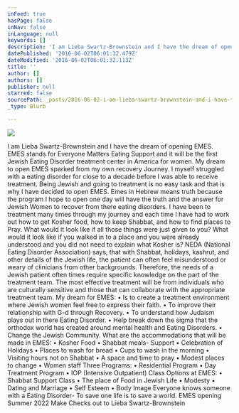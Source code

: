 ```yaml
---
inFeed: true
hasPage: false
inNav: false
inLanguage: null
keywords: []
description: 'I am Lieba Swartz-Brownstein and I have the dream of opening EMES. EMES stands for Everyone Matters Eating Support and it will be the first Jewish Eating Disorder treatment center in America for women. My dream to open EMES sparked from my own recovery Journey. I myself struggled with a eating disorder for close to a decade before I was able to receive treatment. Being Jewish and going to treatment is no easy task and that is why I have decided to open EMES. Emes in Hebrew means truth because the program I hope to open one day will have the truth and the answer for Jewish Women to recover from there eating disorders. I have been to treatment many times through my journey and each time I have had to work out how to get Kosher food, how to keep Shabbat, and how to find places to Pray. What would it look like if all those things were just given to you? What would it look like if you walked in to a place and you were already understood and you did not need to explain what Kosher is? NEDA (National Eating Disorder Association) says, that with Shabbat, holidays, kashrut, and other details of the Jewish life, the patient can often feel misunderstood or weary of clinicians from other backgrounds. Therefore, the needs of a Jewish patient often times require specific knowledge on the part of the treatment team. The most effective treatment will be from individuals who are culturally sensitive and those that can collaborate with the appropriate treatment team. My dream for EMES: • Is to create a treatment environment where Jewish women feel free to express their faith. • To improve their relationship with G-d through Recovery. • To understand how Judaism plays out in there Eating Disorder. • Help break down the sigma that the orthodox world has created around mental health and Eating Disorders. • Change the Jewish Community. What are the accommodations that will be made in EMES: • Kosher Food • Shabbat meals- Support • Celebration of Holidays • Places to wash for bread • Cups to wash in the morning • Visiting hours not on Shabbat • A space and time to pray • Modest places to change • Women staff Three Programs: • Residential Program • Day Treatment Program • IOP (Intensive Outpatient) Class Options at EMES: • Shabbat Support Class • The place of Food in Jewish Life • Modesty • Dating and Marriage • Self Esteem • Body Image Everyone knows someone with a Eating Disorder- To save one life is to save a world. EMES opening Summer 2022 Make Checks out to Lieba Swartz-Brownstein'
datePublished: '2016-06-02T06:01:32.479Z'
dateModified: '2016-06-02T06:01:32.113Z'
title: ''
author: []
authors: []
publisher: null
starred: false
sourcePath: _posts/2016-06-02-i-am-lieba-swartz-brownstein-and-i-have-the-dream-of-opening.md
_type: Blurb

---
```

![](https://the-grid-user-content.s3-us-west-2.amazonaws.com/d4074d0d-1503-420e-91c1-cbfee494d86c.jpg)

I am Lieba Swartz-Brownstein and I have the dream of opening EMES. EMES stands for Everyone Matters Eating Support and it will be the first Jewish Eating Disorder treatment center in America for women. My dream to open EMES sparked from my own recovery Journey. I myself struggled with a eating disorder for close to a decade before I was able to receive treatment. Being Jewish and going to treatment is no easy task and that is why I have decided to open EMES. Emes in Hebrew means truth because the program I hope to open one day will have the truth and the answer for Jewish Women to recover from there eating disorders. I have been to treatment many times through my journey and each time I have had to work out how to get Kosher food, how to keep Shabbat, and how to find places to Pray. What would it look like if all those things were just given to you? What would it look like if you walked in to a place and you were already understood and you did not need to explain what Kosher is? NEDA (National Eating Disorder Association) says, that with Shabbat, holidays, kashrut, and other details of the Jewish life, the patient can often feel misunderstood or weary of clinicians from other backgrounds. Therefore, the needs of a Jewish patient often times require specific knowledge on the part of the treatment team. The most effective treatment will be from individuals who are culturally sensitive and those that can collaborate with the appropriate treatment team. My dream for EMES: • Is to create a treatment environment where Jewish women feel free to express their faith. • To improve their relationship with G-d through Recovery. • To understand how Judaism plays out in there Eating Disorder. • Help break down the sigma that the orthodox world has created around mental health and Eating Disorders. • Change the Jewish Community. What are the accommodations that will be made in EMES: • Kosher Food • Shabbat meals- Support • Celebration of Holidays • Places to wash for bread • Cups to wash in the morning • Visiting hours not on Shabbat • A space and time to pray • Modest places to change • Women staff Three Programs: • Residential Program • Day Treatment Program • IOP (Intensive Outpatient) Class Options at EMES: • Shabbat Support Class • The place of Food in Jewish Life • Modesty • Dating and Marriage • Self Esteem • Body Image Everyone knows someone with a Eating Disorder- To save one life is to save a world. EMES opening Summer 2022 Make Checks out to Lieba Swartz-Brownstein